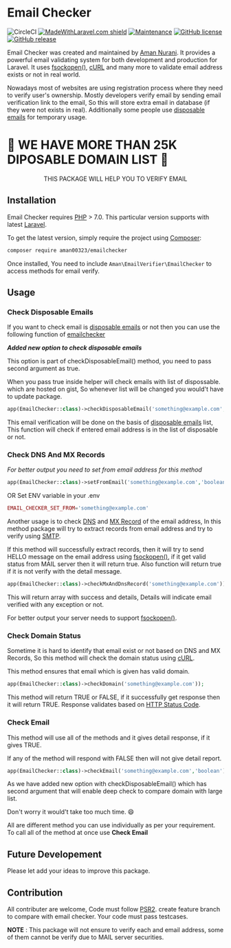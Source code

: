 # Email Checker

![CircleCI](https://img.shields.io/circleci/build/github/aman00323/email-checker) [![MadeWithLaravel.com shield](https://madewithlaravel.com/storage/repo-shields/1689-shield.svg)](https://madewithlaravel.com/p/email-checker/shield-link) [![Maintenance](https://img.shields.io/badge/Maintained%3F-yes-green.svg)](https://GitHub.com/aman00323/StrapDown.js/graphs/commit-activity) [![GitHub license](https://img.shields.io/github/license/aman00323/email-checker)](https://github.com/aman00323/email-checker/blob/master/LICENSE) [![GitHub release](https://img.shields.io/github/v/tag/aman00323/email-checker)](https://github.com/aman00323/email-checker/releases)


Email Checker was created and maintained by [Aman Nurani](https://github.com/aman00323). It provides a powerful email validating system for both development and production for Laravel. It uses [fsockopen()](https://www.php.net/manual/en/function.fsockopen.php), [cURL](https://www.php.net/manual/en/book.curl.php) and many more to validate email address exists or not in real world.

Nowadays most of websites are using registration process where they need to verify user's ownership. Mostly developers verify email by sending email verification link to the email, So this will store extra email in database (if they were not exists in real). Additionally some people use [disposable emails](https://en.wikipedia.org/wiki/Disposable_email_address) for temporary usage.

# :tada: WE HAVE MORE THAN 25K DIPOSABLE DOMAIN LIST :tada:
<center> THIS PACKAGE WILL HELP YOU TO VERIFY EMAIL </center>

## Installation

Email Checker requires [PHP](https://php.net) > 7.0. This particular version supports with latest [Laravel](https://laravel.com/).

To get the latest version, simply require the project using [Composer](https://getcomposer.org):

```bash
composer require aman00323/emailchecker
```

Once installed, You need to include `Aman\EmailVerifier\EmailChecker` to access methods for email verify.

## Usage

### Check Disposable Emails

If you want to check email is [disposable emails](https://en.wikipedia.org/wiki/Disposable_email_address) or not then you can use the following function of [emailchecker](https://github.com/aman00323/email-verifier/)

***Added new option to check disposable emails***

This option is part of checkDisposableEmail() method, you need to pass second argument as true.

When you pass true inside helper will check emails with list of dispossable. which are hosted on gist, So whenever list will be changed you would't have to update package.

```php
app(EmailChecker::class)->checkDisposableEmail('something@example.com','boolean'));
```

This email verification will be done on the basis of [disposable emails](https://en.wikipedia.org/wiki/Disposable_email_address) list, This function will check if entered email address is in the list of disposable or not.

### Check DNS And MX Records

*For better output you need to set from email address for this method*

```php
app(EmailChecker::class)->setFromEmail('something@example.com','boolean'));
```

OR
Set ENV variable in your .env
```php
EMAIL_CHECKER_SET_FROM='something@example.com'
```

Another usage is to check [DNS](https://en.wikipedia.org/wiki/Domain_Name_System) and [MX Record](https://en.wikipedia.org/wiki/MX_record) of the email address, In this method package will try to extract records from email address and try to verify using [SMTP](https://en.wikipedia.org/wiki/Simple_Mail_Transfer_Protocol).

If this method will successfully extract records, then it will try to send HELLO message on the email address using [fsockopen()](https://www.php.net/manual/en/function.fsockopen.php), if it get valid status from MAIL server then it will return true. Also function will return true if it is not verify with the detail message.

```php
app(EmailChecker::class)->checkMxAndDnsRecord('something@example.com'));
```
This will return array with success and details, Details will indicate email verified with any exception or not.

For better output your server needs to support [fsockopen()](https://www.php.net/manual/en/function.fsockopen.php).

### Check Domain Status

Sometime it is hard to identify that email exist or not based on DNS and MX Records, So this method will check the domain status using [cURL](https://www.php.net/manual/en/book.curl.php).

This method ensures that email which is given has valid domain.

```php
app(EmailChecker::class)->checkDomain('something@example.com'));
```

This method will return TRUE or FALSE, if it successfully get response then it will return TRUE. Response validates based on [HTTP Status Code](https://en.wikipedia.org/wiki/List_of_HTTP_status_codes).

### Check Email

This method will use all of the methods and it gives detail response, if it gives TRUE.

If any of the method will respond with FALSE then will not give detail report.

```php
app(EmailChecker::class)->checkEmail('something@example.com','boolean'));
```

As we have added new option with checkDisposableEmail() which has second argument that will enable deep check to compare domain with large list.

Don't worry it would't take too much time. :smile:

All are different method you can use individually as per your requirement. To call all of the method at once use **Check Email**

## Future Developement

Please let add your ideas to improve this package.

## Contribution

All contributer are welcome, Code must follow [PSR2](https://www.php-fig.org/psr/psr-2/). create feature branch to compare with email checker. Your code must pass testcases.

**NOTE** : This package will not ensure to verify each and email address, some of them cannot be verify due to MAIL server securities.



